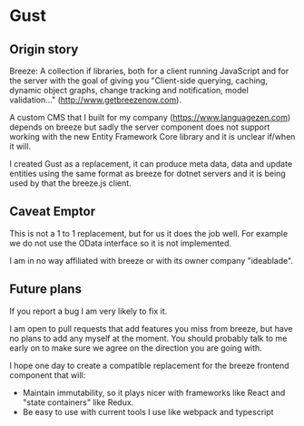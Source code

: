 
# Gust

## Origin story
Breeze: A collection if libraries, both for a client running JavaScript and for the server with the goal of giving you 
"Client-side querying, caching, dynamic object graphs, change tracking and notification, model validation..." (http://www.getbreezenow.com).

A custom CMS that I built for my company (https://www.languagezen.com) depends on breeze but sadly the server component does not support 
working with the new Entity Framework Core library and it is unclear if/when it will.

I created Gust as a replacement, it can produce meta data, data and update entities using the same format as breeze
for dotnet servers and it is being used by that the breeze.js client.

## Caveat Emptor

This is not a 1 to 1 replacement, but for us it does the job well. For example we do not use the OData interface
so it is not implemented.

I am in no way affiliated with breeze or with its owner company "ideablade".

## Future plans

If you report a bug I am very likely to fix it.

I am open to pull requests that add features you miss from breeze, but have no plans to add any myself at the moment. You should probably
talk to me early on to make sure we agree on the direction you are going with.

I hope one day to create a compatible replacement for the breeze frontend component that will:
* Maintain immutability, so it plays nicer with frameworks like React and "state containers" like Redux.
* Be easy to use with current tools I use like webpack and typescript


